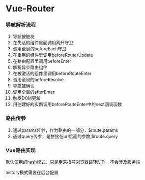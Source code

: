 # Vue-Router

### 导航解析流程

1. 导航被触发
2. 在失活的组件里面调用离开守卫
3. 调用全局的beforeEach守卫
4. 在重用的组件里调用beforeRouterUpdate
5. 在路由配置里调用beforeEnter
6. 解析异步路由组件
7. 在被激活的组件里调用beforeRouteEnter
8. 调用全局的beforeResolve
9. 导航被确认
10. 调用全局的afterEnter
11. 触发DOM更新
12. 用创建好的实例调用beforeRouteEnter中的next回调函数



### 路由传参

1. 通过params传参，作为路由的一部分，$route.params
2. 通过query传参，是拼接在url后面的参数,$route.query



### Vue路由实现

默认使用的hash模式，只是用来指导浏览器跳转动作，不会涉及服务端

history模式需要在后台配置